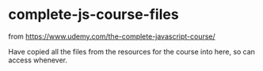# complete-js-course-files

from <https://www.udemy.com/the-complete-javascript-course/>

Have copied all the files from the resources for the course into here, so can access whenever.
